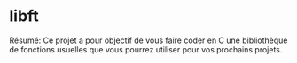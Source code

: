 # libft
Résumé: Ce projet a pour objectif de vous faire coder en C une bibliothèque de fonctions usuelles que vous pourrez utiliser pour vos prochains projets.
